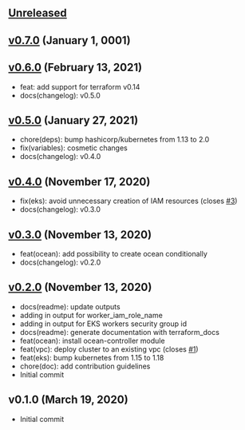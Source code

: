 <a name="unreleased"></a>
## [Unreleased]



<a name="v0.7.0"></a>
## [v0.7.0] (January 1, 0001)



<a name="v0.6.0"></a>
## [v0.6.0] (February 13, 2021)

- feat: add support for terraform v0.14
- docs(changelog): v0.5.0


<a name="v0.5.0"></a>
## [v0.5.0] (January 27, 2021)

- chore(deps): bump hashicorp/kubernetes from 1.13 to 2.0
- fix(variables): cosmetic changes
- docs(changelog): v0.4.0


<a name="v0.4.0"></a>
## [v0.4.0] (November 17, 2020)

- fix(eks): avoid unnecessary creation of IAM resources (closes [#3](https://github.com/spotinst/terraform-spotinst-ocean-eks/issues/3))
- docs(changelog): v0.3.0


<a name="v0.3.0"></a>
## [v0.3.0] (November 13, 2020)

- feat(ocean): add possibility to create ocean conditionally
- docs(changelog): v0.2.0


<a name="v0.2.0"></a>
## [v0.2.0] (November 13, 2020)

- docs(readme): update outputs
- adding in output for worker_iam_role_name
- adding in output for EKS workers security group id
- docs(readme): generate documentation with terraform_docs
- feat(ocean): install ocean-controller module
- feat(vpc): deploy cluster to an existing vpc (closes [#1](https://github.com/spotinst/terraform-spotinst-ocean-eks/issues/1))
- feat(eks): bump kubernetes from 1.15 to 1.18
- chore(doc): add contribution guidelines
- Initial commit


<a name="v0.1.0"></a>
## v0.1.0 (March 19, 2020)

- Initial commit


[Unreleased]: https://github.com/spotinst/terraform-spotinst-ocean-eks/compare/v0.7.0...HEAD
[v0.7.0]: https://github.com/spotinst/terraform-spotinst-ocean-eks/compare/v0.6.0...v0.7.0
[v0.6.0]: https://github.com/spotinst/terraform-spotinst-ocean-eks/compare/v0.5.0...v0.6.0
[v0.5.0]: https://github.com/spotinst/terraform-spotinst-ocean-eks/compare/v0.4.0...v0.5.0
[v0.4.0]: https://github.com/spotinst/terraform-spotinst-ocean-eks/compare/v0.3.0...v0.4.0
[v0.3.0]: https://github.com/spotinst/terraform-spotinst-ocean-eks/compare/v0.2.0...v0.3.0
[v0.2.0]: https://github.com/spotinst/terraform-spotinst-ocean-eks/compare/v0.1.0...v0.2.0

